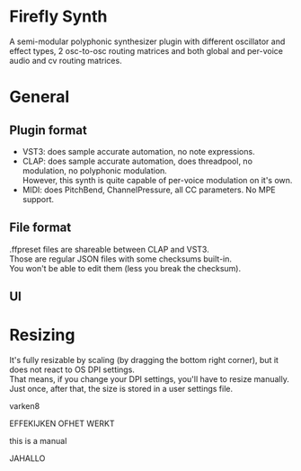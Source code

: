 # Firefly Synth

A semi-modular polyphonic synthesizer plugin with different oscillator and effect types,
2 osc-to-osc routing matrices and both global and per-voice audio and
cv routing matrices.

# General

## Plugin format

- VST3: does sample accurate automation, no note expressions.
- CLAP: does sample accurate automation, does threadpool, no modulation, no polyphonic modulation.<br/>
However, this synth is quite capable of per-voice modulation on it's own.
- MIDI: does PitchBend, ChannelPressure, all CC parameters. No MPE support.

## File format

.ffpreset files are shareable between CLAP and VST3.<br/>
Those are regular JSON files with some checksums built-in.<br/>
You won't be able to edit them (less you break the checksum).

## UI

# Resizing

It's fully resizable by scaling (by dragging the bottom right corner), but it does not react to OS DPI settings.<br/>
That means, if you change your DPI settings, you'll have to resize manually.
Just once, after that, the size is stored in a user settings file.

varken8

EFFEKIJKEN OFHET WERKT

this is a manual

JAHALLO